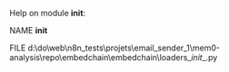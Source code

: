 Help on module __init__:

NAME
    __init__

FILE
    d:\do\web\n8n_tests\projets\email_sender_1\mem0-analysis\repo\embedchain\embedchain\loaders\__init__.py


